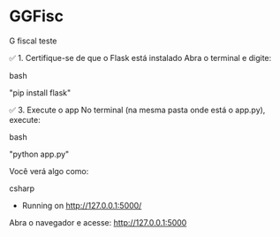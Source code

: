 # GGFisc
G fiscal teste


✅ 1. Certifique-se de que o Flask está instalado
Abra o terminal e digite:

bash

"pip install flask"


✅ 3. Execute o app
No terminal (na mesma pasta onde está o app.py), execute:

bash

"python app.py"


Você verá algo como:

csharp

 * Running on http://127.0.0.1:5000/

Abra o navegador e acesse: http://127.0.0.1:5000